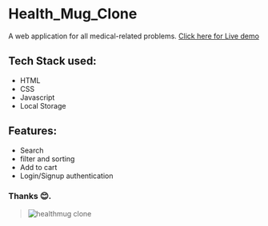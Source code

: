 # Health_Mug_Clone
A web application for all medical-related problems.
<a href="https://healthmugclone.netlify.app" target="_blank">Click here for Live demo</a>


## Tech Stack used:
<ul>
  <li>HTML</li>
  <li>CSS</li>
  <li>Javascript</li>
  <li>Local Storage</li>
</ul>

## Features:
<ul>
  <li>Search</li>
  <li>filter and sorting</li>
  <li>Add to cart</li>
  <li>Login/Signup authentication</li>
</ul>

### Thanks 😊.

> ![healthmug clone](https://static.oxinis.com/healthmug/image/healthmug/healthmug-logo.png)


